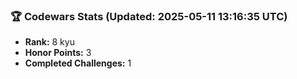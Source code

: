 ### 🏆 Codewars Stats (Updated: 2025-05-11 13:16:35 UTC)

- **Rank:** 8 kyu
- **Honor Points:** 3
- **Completed Challenges:** 1
